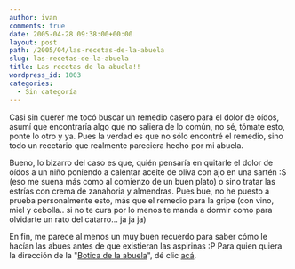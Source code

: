 ```yaml
---
author: ivan
comments: true
date: 2005-04-28 09:38:00+00:00
layout: post
path: /2005/04/las-recetas-de-la-abuela
slug: las-recetas-de-la-abuela
title: Las recetas de la abuela!!
wordpress_id: 1003
categories:
  - Sin categoría
---
```


Casi sin querer me tocó buscar un remedio casero para el dolor de oídos, asumí que encontraría algo que no saliera de lo común, no sé, tómate esto, ponte lo otro y ya. Pues la verdad es que no sólo encontré el remedio, sino todo un recetario que realmente pareciera hecho por mi abuela.

Bueno, lo bizarro del caso es que, quién pensaría en quitarle el dolor de oídos a un niño poniendo a calentar aceite de oliva con ajo en una sartén :S (eso me suena más como al comienzo de un buen plato) o sino tratar las estrías con crema de zanahoria y almendras. Pues bue, no he puesto a prueba personalmente esto, más que el remedio para la gripe (con vino, miel y cebolla.. si no te cura por lo menos te manda a dormir como para olvidarte un rato del catarro... ja ja ja)

En fin, me parece al menos un muy buen recuerdo para saber cómo le hacían las abues antes de que existieran las aspirinas :P Para quien quiera la dirección de la "[Botica de la abuela](https://www.lagranjadecarlos.com.ar/botica_abuela.html)", dé clic [acá](https://www.lagranjadecarlos.com.ar/botica_abuela.html).
